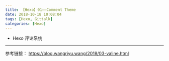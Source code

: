 ```yaml
---
title: 【Hexo】01——Comment Theme
date: 2018-10-18 10:08:04
tags: [Hexo, Gittalk]
categories: [Hexo]
---
```

- Hexo 评论系统
<!-- more -->

--------------------------------


参考链接：
https://blog.wangriyu.wang/2018/03-valine.html
